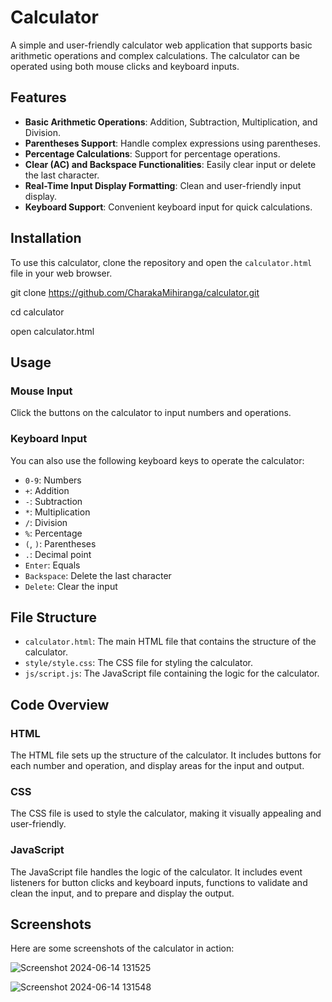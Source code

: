 # Calculator

A simple and user-friendly calculator web application that supports basic arithmetic operations and complex calculations. The calculator can be operated using both mouse clicks and keyboard inputs.

## Features

- **Basic Arithmetic Operations**: Addition, Subtraction, Multiplication, and Division.
- **Parentheses Support**: Handle complex expressions using parentheses.
- **Percentage Calculations**: Support for percentage operations.
- **Clear (AC) and Backspace Functionalities**: Easily clear input or delete the last character.
- **Real-Time Input Display Formatting**: Clean and user-friendly input display.
- **Keyboard Support**: Convenient keyboard input for quick calculations.

## Installation

To use this calculator, clone the repository and open the `calculator.html` file in your web browser.

git clone https://github.com/CharakaMihiranga/calculator.git

cd calculator

open calculator.html

## Usage

### Mouse Input

Click the buttons on the calculator to input numbers and operations.

### Keyboard Input

You can also use the following keyboard keys to operate the calculator:

- `0-9`: Numbers
- `+`: Addition
- `-`: Subtraction
- `*`: Multiplication
- `/`: Division
- `%`: Percentage
- `(`, `)`: Parentheses
- `.`: Decimal point
- `Enter`: Equals
- `Backspace`: Delete the last character
- `Delete`: Clear the input

## File Structure

- `calculator.html`: The main HTML file that contains the structure of the calculator.
- `style/style.css`: The CSS file for styling the calculator.
- `js/script.js`: The JavaScript file containing the logic for the calculator.

## Code Overview

### HTML

The HTML file sets up the structure of the calculator. It includes buttons for each number and operation, and display areas for the input and output.

### CSS

The CSS file is used to style the calculator, making it visually appealing and user-friendly.

### JavaScript

The JavaScript file handles the logic of the calculator. It includes event listeners for button clicks and keyboard inputs, functions to validate and clean the input, and to prepare and display the output.

## Screenshots

Here are some screenshots of the calculator in action:

![Screenshot 2024-06-14 131525](https://github.com/CharakaMihiranga/Calculator/assets/143955766/4d8a9786-8056-4320-a595-647d434ca4a6)

![Screenshot 2024-06-14 131548](https://github.com/CharakaMihiranga/Calculator/assets/143955766/fc186e14-cfaf-4981-9347-0ff19cbc411d)
